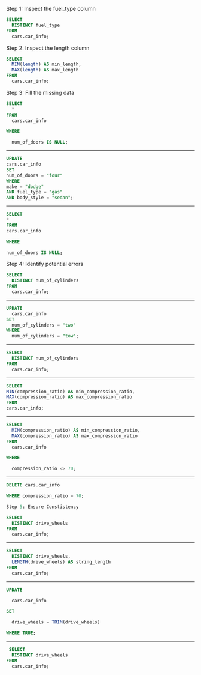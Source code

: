 Step 1: Inspect the fuel_type column
```SQL
SELECT
  DISTINCT fuel_type
FROM
  cars.car_info;
 ``` 
Step 2: Inspect the length column
```SQL
SELECT
  MIN(length) AS min_length,
  MAX(length) AS max_length
FROM
  cars.car_info;
```
Step 3: Fill the missing data
```SQL
SELECT
  *
FROM
  cars.car_info 

WHERE 

  num_of_doors IS NULL;
 ``` 
  ---------------------------------------
  ```SQL
  UPDATE
  cars.car_info
SET
  num_of_doors = "four"
WHERE
  make = "dodge"
  AND fuel_type = "gas"
  AND body_style = "sedan";
  ```
  ----------------------------------------
  ```SQL
  SELECT
  *
FROM
  cars.car_info 

WHERE 

  num_of_doors IS NULL;
  ```
  
Step 4: Identify potential errors 
```SQL
SELECT
  DISTINCT num_of_cylinders
FROM
  cars.car_info;
  ```
--------------------------------------------
```SQL
UPDATE
  cars.car_info
SET
  num_of_cylinders = "two"
WHERE
  num_of_cylinders = "tow";
  ```
--------------------------------------------
```SQL
SELECT
  DISTINCT num_of_cylinders
FROM
  cars.car_info;
  ```
---------------------------------------------
  ```SQL
SELECT
  MIN(compression_ratio) AS min_compression_ratio,
  MAX(compression_ratio) AS max_compression_ratio
FROM
  cars.car_info;
  ```
---------------------------------------------
```SQL
SELECT
  MIN(compression_ratio) AS min_compression_ratio,
  MAX(compression_ratio) AS max_compression_ratio
FROM
  cars.car_info

WHERE

  compression_ratio <> 70;
  ```
----------------------------------------------
```SQL
DELETE cars.car_info

WHERE compression_ratio = 70;

Step 5: Ensure Constistency 

SELECT
  DISTINCT drive_wheels
FROM
  cars.car_info;
```
----------------------------------------------
```SQL
SELECT
  DISTINCT drive_wheels,
  LENGTH(drive_wheels) AS string_length
FROM
  cars.car_info;
```
----------------------------------------------
```SQL
UPDATE

  cars.car_info

SET

  drive_wheels = TRIM(drive_wheels)

WHERE TRUE;
  ```
-----------------------------------------------
```SQL
 SELECT
  DISTINCT drive_wheels
FROM
  cars.car_info;
  ```

